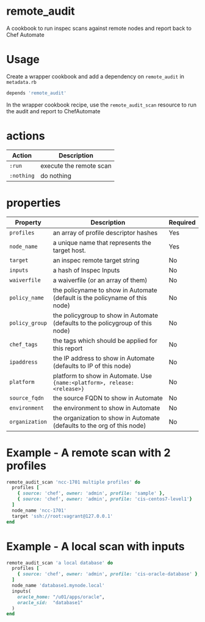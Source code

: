 # remote_audit

A cookbook to run inspec scans against remote nodes and report back to Chef Automate

# Usage

Create a wrapper cookbook and add a dependency on `remote_audit` in `metadata.rb`

``` ruby
depends 'remote_audit'
```

In the wrapper cookbook recipe, use the `remote_audit_scan` resource to run the audit and report to ChefAutomate

# actions

| Action          | Description                            |
|-----------------|----------------------------------------|
| `:run`          | execute the remote scan                |
| `:nothing`      | do nothing                             |

# properties

| Property        | Description                                                                    | Required|
|-----------------|--------------------------------------------------------------------------------|---------|
| `profiles`      | an array of profile descriptor hashes                                          | Yes     |
| `node_name`     | a unique name that represents the target host.                                 | Yes     |
| `target`        | an inspec remote target string                                                 | No      |
| `inputs`        | a hash of Inspec Inputs                                                        | No      |
| `waiverfile`    | a waiverfile (or an array of them)                                             | No      |
| `policy_name`   | the policyname to show in Automate (default is the policyname of this node)    | No      |
| `policy_group`  | the policygroup to show in Automate (defaults to the policygroup of this node) | No      |
| `chef_tags`     | the tags which should be applied for this report                               | No      |
| `ipaddress`     | the IP address to show in Automate (defaults to IP of this node)               | No      |
| `platform`      | platform to show in Automate. Use `{name:<platform>, release:<release>}`       | No      |
| `source_fqdn`   | the source FQDN to show in Automate                                            | No      |
| `environment`   | the environment to show in Automate                                            | No      |
| `organization`  | the organization to show in Automate (defaults to the org of this node)        | No      |

# Example - A remote scan with 2 profiles

``` ruby
remote_audit_scan 'ncc-1701 multiple profiles' do
  profiles [
    { source: 'chef', owner: 'admin', profile: 'sample' },
    { source: 'chef', owner: 'admin', profile: 'cis-centos7-level1'}
  ]
  node_name 'ncc-1701'
  target 'ssh://root:vagrant@127.0.0.1'
end
```

# Example - A local scan with inputs

``` ruby
remote_audit_scan 'a local database' do
  profiles [
    { source: 'chef', owner: 'admin', profile: 'cis-oracle-database' },
  ]
  node_name 'database1.mynode.local'
  inputs(
    oracle_home: "/u01/apps/oracle",
    oracle_sid:  "database1"
  )
end
```
